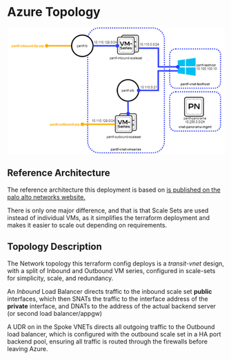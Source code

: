 # Azure Topology
<img src="images/azure_topology.png" alt="topology" class="inline"/>

## Reference Architecture
The reference architecture this deployment is based on [is published on the palo alto networks website.](https://www.paloaltonetworks.com/resources/guides/azure-architecture-guide)

There is only one major difference, and that is that Scale Sets are used instead of individual VMs, as it simplifies
the terraform deployment and makes it easier to scale out depending on requirements.

## Topology Description
The Network topology this terraform config deploys is a *transit-vnet* design, with a split of Inbound and Outbound
VM series, configured in scale-sets for simplicity, scale, and redundancy. 

An *Inbound* Load Balancer directs traffic to the inbound scale set **public** interfaces, which then SNATs the traffic
to the interface address of the **private** interface, and DNATs to the address of the actual backend server (or second load balancer/appgw)

A UDR on in the Spoke VNETs directs all outgoing traffic to the Outbound load balancer, which is configured with the 
outbound scale set in a HA port backend pool, ensuring all traffic is routed through the firewalls before leaving Azure.